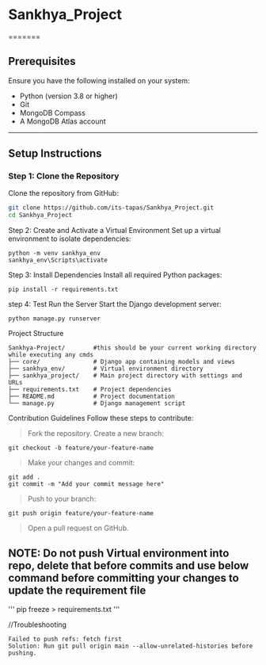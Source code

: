 # Sankhya_Project
=======
## Prerequisites
Ensure you have the following installed on your system:
- Python (version 3.8 or higher)
- Git
- MongoDB Compass
- A MongoDB Atlas account

---

## Setup Instructions

### Step 1: Clone the Repository
Clone the repository from GitHub:
```bash
git clone https://github.com/its-tapas/Sankhya_Project.git
cd Sankhya_Project
```

Step 2: Create and Activate a Virtual Environment
Set up a virtual environment to isolate dependencies:
```
python -m venv sankhya_env
sankhya_env\Scripts\activate
```
Step 3: Install Dependencies
Install all required Python packages:
```
pip install -r requirements.txt

```
step 4: Test Run the Server
Start the Django development server:
```
python manage.py runserver

```
Project Structure
```
Sankhya-Project/        #this should be your current working directory while executing any cmds
├── core/               # Django app containing models and views
├── sankhya_env/        # Virtual environment directory
├── sankhya_project/    # Main project directory with settings and URLs
├── requirements.txt    # Project dependencies
├── README.md           # Project documentation
└── manage.py           # Django management script
```


Contribution Guidelines
Follow these steps to contribute:

> Fork the repository.
> Create a new branch:
```
git checkout -b feature/your-feature-name
```
> Make your changes and commit:
```
git add .
git commit -m "Add your commit message here"
```
> Push to your branch:
```
git push origin feature/your-feature-name
```
> Open a pull request on GitHub.

## NOTE: Do not push Virtual environment into repo, delete that before commits and use below command before committing your changes to update the requirement file
'''
pip freeze > requirements.txt
'''


//Troubleshooting
```
Failed to push refs: fetch first
Solution: Run git pull origin main --allow-unrelated-histories before pushing.
```
